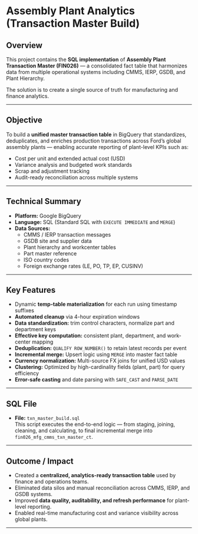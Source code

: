 # Assembly Plant Analytics (Transaction Master Build)

##  Overview
This project contains the **SQL implementation** of **Assembly Plant Transaction Master (FIN026)** — a consolidated fact table that harmonizes data from multiple operational systems including CMMS, IERP, GSDB, and Plant Hierarchy.  

The solution is to create a single source of truth for manufacturing and finance analytics.

---

##  Objective
To build a **unified master transaction table** in BigQuery that standardizes, deduplicates, and enriches production transactions across Ford’s global assembly plants — enabling accurate reporting of plant-level KPIs such as:
- Cost per unit and extended actual cost (USD)
- Variance analysis and budgeted work standards
- Scrap and adjustment tracking
- Audit-ready reconciliation across multiple systems

---

##  Technical Summary
- **Platform:** Google BigQuery  
- **Language:** SQL (Standard SQL with `EXECUTE IMMEDIATE` and `MERGE`)  
- **Data Sources:**
  - CMMS / IERP transaction messages  
  - GSDB site and supplier data  
  - Plant hierarchy and workcenter tables  
  - Part master reference  
  - ISO country codes  
  - Foreign exchange rates (LE, PO, TP, EP, CUSINV)

---

##  Key Features
- Dynamic **temp-table materialization** for each run using timestamp suffixes  
- **Automated cleanup** via 4-hour expiration windows  
- **Data standardization:** trim control characters, normalize part and department keys  
- **Effective key computation:** consistent plant, department, and work-center mapping  
- **Deduplication:** `QUALIFY ROW_NUMBER()` to retain latest records per event  
- **Incremental merge:** Upsert logic using `MERGE` into master fact table  
- **Currency normalization:** Multi-source FX joins for unified USD values  
- **Clustering:** Optimized by high-cardinality fields (plant, part) for query efficiency  
- **Error-safe casting** and date parsing with `SAFE_CAST` and `PARSE_DATE`

---

##  SQL File
- **File:** `txn_master_build.sql`  
  This script executes the end-to-end logic — from staging, joining, cleaning, and calculating, to final incremental merge into `fin026_mfg_cmms_txn_master_ct`.

---

##  Outcome / Impact
- Created a **centralized, analytics-ready transaction table** used by finance and operations teams.  
- Eliminated data silos and manual reconciliation across CMMS, IERP, and GSDB systems.  
- Improved **data quality, auditability, and refresh performance** for plant-level reporting.  
- Enabled real-time manufacturing cost and variance visibility across global plants.

---


